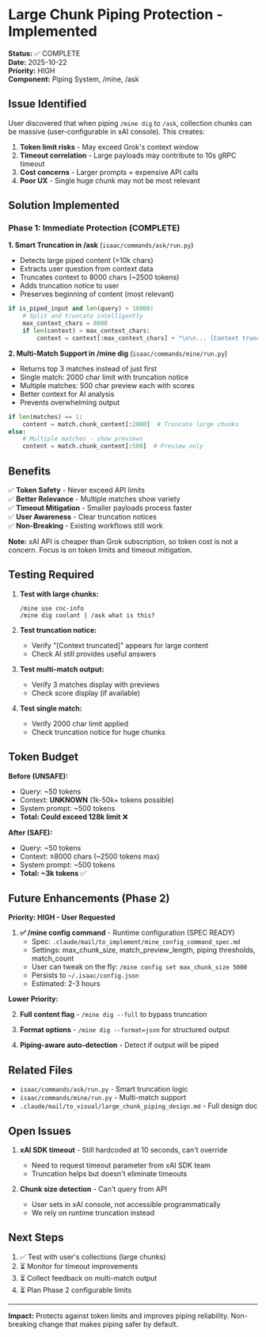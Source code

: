 # Large Chunk Piping Protection - Implemented

**Status:** ✅ COMPLETE  
**Date:** 2025-10-22  
**Priority:** HIGH  
**Component:** Piping System, /mine, /ask  

## Issue Identified

User discovered that when piping `/mine dig` to `/ask`, collection chunks can be massive (user-configurable in xAI console). This creates:

1. **Token limit risks** - May exceed Grok's context window
2. **Timeout correlation** - Large payloads may contribute to 10s gRPC timeout
3. **Cost concerns** - Larger prompts = expensive API calls
4. **Poor UX** - Single huge chunk may not be most relevant

## Solution Implemented

### Phase 1: Immediate Protection (COMPLETE)

**1. Smart Truncation in /ask** (`isaac/commands/ask/run.py`)
- Detects large piped content (>10k chars)
- Extracts user question from context data
- Truncates context to 8000 chars (~2500 tokens)
- Adds truncation notice to user
- Preserves beginning of content (most relevant)

```python
if is_piped_input and len(query) > 10000:
    # Split and truncate intelligently
    max_context_chars = 8000
    if len(context) > max_context_chars:
        context = context[:max_context_chars] + "\n\n... [Context truncated]"
```

**2. Multi-Match Support in /mine dig** (`isaac/commands/mine/run.py`)
- Returns top 3 matches instead of just first
- Single match: 2000 char limit with truncation notice
- Multiple matches: 500 char preview each with scores
- Better context for AI analysis
- Prevents overwhelming output

```python
if len(matches) == 1:
    content = match.chunk_content[:2000]  # Truncate large chunks
else:
    # Multiple matches - show previews
    content = match.chunk_content[:500]  # Preview only
```

## Benefits

✅ **Token Safety** - Never exceed API limits  
✅ **Better Relevance** - Multiple matches show variety  
✅ **Timeout Mitigation** - Smaller payloads process faster  
✅ **User Awareness** - Clear truncation notices  
✅ **Non-Breaking** - Existing workflows still work  

**Note:** xAI API is cheaper than Grok subscription, so token cost is not a concern. Focus is on token limits and timeout mitigation.  

## Testing Required

1. **Test with large chunks:**
   ```
   /mine use cnc-info
   /mine dig coolant | /ask what is this?
   ```

2. **Test truncation notice:**
   - Verify "[Context truncated]" appears for large content
   - Check AI still provides useful answers

3. **Test multi-match output:**
   - Verify 3 matches display with previews
   - Check score display (if available)

4. **Test single match:**
   - Verify 2000 char limit applied
   - Check truncation notice for huge chunks

## Token Budget

**Before (UNSAFE):**
- Query: ~50 tokens
- Context: **UNKNOWN** (1k-50k+ tokens possible)
- System prompt: ~500 tokens
- **Total: Could exceed 128k limit** ❌

**After (SAFE):**
- Query: ~50 tokens
- Context: ≤8000 chars (~2500 tokens max)
- System prompt: ~500 tokens
- **Total: ~3k tokens** ✅

## Future Enhancements (Phase 2)

**Priority: HIGH - User Requested**

1. **✅ /mine config command** - Runtime configuration (SPEC READY)
   - Spec: `.claude/mail/to_implement/mine_config_command_spec.md`
   - Settings: max_chunk_size, match_preview_length, piping thresholds, match_count
   - User can tweak on the fly: `/mine config set max_chunk_size 5000`
   - Persists to `~/.isaac/config.json`
   - Estimated: 2-3 hours

**Lower Priority:**

2. **Full content flag** - `/mine dig --full` to bypass truncation

3. **Format options** - `/mine dig --format=json` for structured output

4. **Piping-aware auto-detection** - Detect if output will be piped

## Related Files

- `isaac/commands/ask/run.py` - Smart truncation logic
- `isaac/commands/mine/run.py` - Multi-match support
- `.claude/mail/to_visual/large_chunk_piping_design.md` - Full design doc

## Open Issues

1. **xAI SDK timeout** - Still hardcoded at 10 seconds, can't override
   - Need to request timeout parameter from xAI SDK team
   - Truncation helps but doesn't eliminate timeouts

2. **Chunk size detection** - Can't query from API
   - User sets in xAI console, not accessible programmatically
   - We rely on runtime truncation instead

## Next Steps

1. ✅ Test with user's collections (large chunks)
2. ⏳ Monitor for timeout improvements
3. ⏳ Collect feedback on multi-match output
4. ⏳ Plan Phase 2 configurable limits

---

**Impact:** Protects against token limits and improves piping reliability. Non-breaking change that makes piping safer by default.